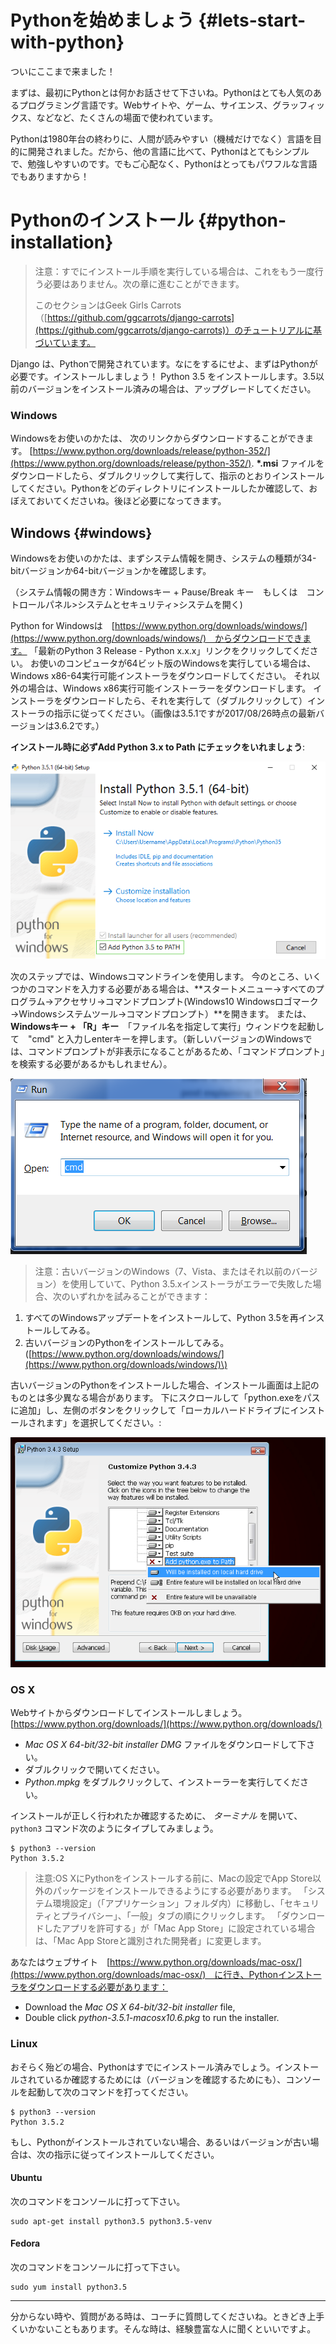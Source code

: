 # Pythonを始めましょう {#lets-start-with-python}

ついにここまで来ました！

まずは、最初にPythonとは何かお話させて下さいね。Pythonはとても人気のあるプログラミング言語です。Webサイトや、ゲーム、サイエンス、グラッフィックス、などなど、たくさんの場面で使われています。

Pythonは1980年台の終わりに、人間が読みやすい（機械だけでなく）言語を目的に開発されました。だから、他の言語に比べて、Pythonはとてもシンプルで、勉強しやすいのです。でもご心配なく、Pythonはとってもパワフルな言語でもありますから！

# Pythonのインストール {#python-installation}

> 注意：すでにインストール手順を実行している場合は、これをもう一度行う必要はありません。次の章に進むことができます。
>
> このセクションはGeek Girls Carrots（[https://github.com/ggcarrots/django-carrots](https://github.com/ggcarrots/django-carrots)）のチュートリアルに基づいています。

Django は、Pythonで開発されています。なにをするにせよ、まずはPythonが必要です。インストールしましょう！ Python 3.5 をインストールします。3.5以前のバージョンをインストール済みの場合は、アップグレードしてください。

### Windows

Windowsをお使いのかたは、 次のリンクからダウンロードすることができます。 [https://www.python.org/downloads/release/python-352/](https://www.python.org/downloads/release/python-352/).  **\*.msi** ファイルをダウンロードしたら、ダブルクリックして実行して、指示のとおりインストールしてください。Pythonをどのディレクトリにインストールしたか確認して、おぼえておいてくださいね。後ほど必要になってきます。

## Windows {#windows}

Windowsをお使いのかたは、まずシステム情報を開き、システムの種類が34-bitバージョンか64-bitバージョンかを確認します。

（システム情報の開き方：Windowsキー + Pause/Break キー　もしくは　コントロールパネル&gt;システムとセキュリティ&gt;システムを開く\)

Python for Windowsは　[https://www.python.org/downloads/windows/](https://www.python.org/downloads/windows/)　からダウンロードできます。 「最新のPython 3 Release - Python x.x.x」リンクをクリックしてください。 お使いのコンピュータが64ビット版のWindowsを実行している場合は、Windows x86-64実行可能インストーラをダウンロードしてください。 それ以外の場合は、Windows x86実行可能インストーラーをダウンロードします。 インストーラをダウンロードしたら、それを実行して（ダブルクリックして）インストーラの指示に従ってください。（画像は3.5.1ですが2017/08/26時点の最新バージョンは3.6.2です。）

**インストール時に必ずAdd Python 3.x to Path にチェックをいれましょう**:

![](/assets/python-installation-options.png)



次のステップでは、Windowsコマンドラインを使用します。 今のところ、いくつかのコマンドを入力する必要がある場合は、**スタートメニュー→すべてのプログラム→アクセサリ→コマンドプロンプト\(Windows10 Windowsロゴマーク→Windowsシステムツール→コマンドプロンプト）**を開きます。 または、**Windowsキー + 「R」キー**　「ファイル名を指定して実行」ウィンドウを起動して　"cmd" と入力しenterキーを押します。（新しいバージョンのWindowsでは、コマンドプロンプトが非表示になることがあるため、「コマンドプロンプト」を検索する必要があるかもしれません）。



![](/assets/windows-plus-r.png)



> 注意：古いバージョンのWindows（7、Vista、またはそれ以前のバージョン）を使用していて、Python 3.5.xインストーラがエラーで失敗した場合、次のいずれかを試みることができます：

1. すべてのWindowsアップデートをインストールして、Python 3.5を再インストールしてみる。
2. 古いバージョンのPythonをインストールしてみる。\([https://www.python.org/downloads/windows/](https://www.python.org/downloads/windows/)\)

古いバージョンのPythonをインストールした場合、インストール画面は上記のものとは多少異なる場合があります。 下にスクロールして「python.exeをパスに追加」し、左側のボタンをクリックして「ローカルハードドライブにインストールされます」を選択してください。:



![](/assets/add_python_to_windows_path.png)

### OS X

Webサイトからダウンロードしてインストールしましょう。 [https://www.python.org/downloads/](https://www.python.org/downloads/)

* _Mac OS X 64-bit/32-bit installer_ _DMG_ ファイルをダウンロードして下さい。
* ダブルクリックで開いてください。
* _Python.mpkg_ をダブルクリックして、インストーラーを実行してください。

インストールが正しく行われたか確認するために、 _ターミナル_ を開いて、`python3` コマンド次のようにタイプしてみましょう。

```
$ python3 --version
Python 3.5.2
```

> 注意:OS XにPythonをインストールする前に、Macの設定でApp Store以外のパッケージをインストールできるようにする必要があります。 「システム環境設定」（「アプリケーション」フォルダ内）に移動し、「セキュリティとプライバシー」、「一般」タブの順にクリックします。 「ダウンロードしたアプリを許可する」が「Mac App Store」に設定されている場合は、「Mac App Storeと識別された開発者」に変更します。

あなたはウェブサイト　[https://www.python.org/downloads/mac-osx/](https://www.python.org/downloads/mac-osx/)　に行き、Pythonインストーラをダウンロードする必要があります：

* Download the
  _Mac OS X 64-bit/32-bit installer_
  file,
* Double click
  _python-3.5.1-macosx10.6.pkg_
  to run the installer.

### Linux

おそらく殆どの場合、Pythonはすでにインストール済みでしょう。インストールされているか確認するためには（バージョンを確認するためにも）、コンソールを起動して次のコマンドを打ってください。

```
$ python3 --version
Python 3.5.2
```

もし、Pythonがインストールされていない場合、あるいはバージョンが古い場合は、次の指示に従ってインストールしてください。

#### Ubuntu

次のコマンドをコンソールに打って下さい。

```
sudo apt-get install python3.5 python3.5-venv
```

#### Fedora

次のコマンドをコンソールに打って下さい。

```
sudo yum install python3.5
```

---

分からない時や、質問がある時は、コーチに質問してくださいね。ときどき上手くいかないこともあります。そんな時は、経験豊富な人に聞くといいですよ。

